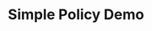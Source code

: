 ---
title: Simple Policy Demo
show_read_time: false
show_toc: false
canonical_url: 'https://docs.projectcalico.org/v3.5/getting-started/kubernetes/tutorials/index'
---